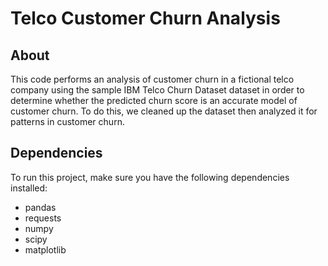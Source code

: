 # Telco Customer Churn Analysis

## About

This code performs an analysis of customer churn in a fictional telco company using the sample IBM Telco Churn Dataset dataset in order to determine whether the predicted churn score is an accurate model of customer churn. To do this, we cleaned up the dataset then analyzed it for patterns in customer churn.

## Dependencies

To run this project, make sure you have the following dependencies installed:

- pandas
- requests
- numpy
- scipy
- matplotlib
